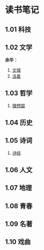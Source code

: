 # 读书笔记

## 1.01 科技

## 1.02 文学

**余华：**

1. [文城](文城/README.md)
1. [活着](活着/README.md)

## 1.03 哲学

1. [理想国](理想国/README.md)

## 1.04 历史

## 1.05 诗词

1. [诗经](诗经/README.md)

## 1.06 人文

## 1.07 地理

## 1.08 青春

## 1.09 名著

## 1.10 戏曲
